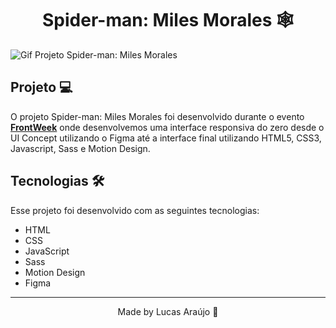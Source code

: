 <h1 align="center">Spider-man: Miles Morales 🕸️</h1>
<img src="videos/spiderman-gif.mp4" alt="Gif Projeto Spider-man: Miles Morales">

## Projeto 💻

O projeto Spider-man: Miles Morales foi desenvolvido durante o evento **[FrontWeek](https://www.youtube.com/watch?v=83fVoO_3WAQ)** onde desenvolvemos uma interface responsiva do zero desde o UI Concept utilizando o Figma até a interface final utilizando HTML5, CSS3, Javascript, Sass e Motion Design.

## Tecnologias 🛠️

Esse projeto foi desenvolvido com as seguintes tecnologias:

- HTML
- CSS
- JavaScript
- Sass
- Motion Design
- Figma

---

<p align="center">Made by Lucas Araújo 🥳</p>
